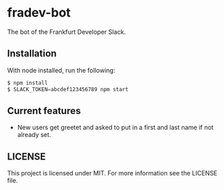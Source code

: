 # fradev-bot

The bot of the Frankfurt Developer Slack.

## Installation

With node installed, run the following:

```javascript
$ npm install
$ SLACK_TOKEN=abcdef123456789 npm start
```

## Current features

- New users get greetet and asked to put in a first and last name if not
  already set.

## LICENSE

This project is licensed under MIT.
For more information see the LICENSE file.
